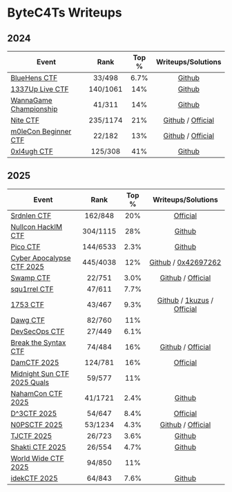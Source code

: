# ByteC4Ts Writeups

## 2024

| Event                                                     |   Rank   | Top % |                        Writeups/Solutions                        |
| --------------------------------------------------------- | :------: | :---: | :--------------------------------------------------------------: |
| [BlueHens CTF](https://ctftime.org/event/2512/)           |  33/498  | 6.7%  |                   [Github](2024/BlueHens-CTF/)                   |
| [1337Up Live CTF](https://ctftime.org/event/2446)         | 140/1061 |  14%  |                   [Github](2024/1337-Up-Live/)                   |
| [WannaGame Championship](https://ctftime.org/event/2515/) |  41/311  |  14%  |              [Github](2024/WannaGame-Championship/)              |
| [Nite CTF](https://ctftime.org/event/2461)                | 235/1174 |  21%  |       [Github](2024/niteCTF/) / [Official][official-2461]        |
| [m0leCon Beginner CTF](https://ctftime.org/event/2578)    |  22/182  |  13%  | [Github](2024/m0leCon-Beginner-CTF/) / [Official][official-2578] |
| [0xl4ugh CTF](https://ctftime.org/event/2587)             | 125/308  |  41%  |                   [Github](2024/0xl4ugh-CTF/)                    |

## 2025

| Event                                                         |   Rank   | Top % |                               Writeups/Solutions                                |
| ------------------------------------------------------------- | :------: | :---: | :-----------------------------------------------------------------------------: |
| [Srdnlen CTF](https://ctftime.org/event/2576)                 | 162/848  |  20%  |                            [Official][official-2576]                            |
| [Nullcon HackIM CTF](https://ctftime.org/event/2642)          | 304/1115 |  28%  |                       [Github](2025/Nullcon-HackIM-CTF/)                        |
| [Pico CTF](https://play.picoctf.org/events/74)                | 144/6533 | 2.3%  |                             [Github](2025/picoCTF/)                             |
| [Cyber Apocalypse CTF 2025](https://ctftime.org/event/2674)   | 445/4038 |  12%  | [Github](2025/HackTheBox-Cyber-Apocalypse-CTF/) / [0x42697262][0x42697262-2674] |
| [Swamp CTF](https://ctftime.org/event/2573)                   |  22/751  | 3.0%  |              [Github](2025/SwampCTF/) / [Official][official-2573]               |
| [squ1rrel CTF](https://ctftime.org/event/2708)                |  47/611  | 7.7%  |                                                                                 |
| [1753 CTF](https://ctftime.org/event/2639)                    |  43/467  | 9.3%  |   [Github](2025/1753CTF/) / [1kuzus][1kuzus-2639] / [Official][official-2639]   |
| [Dawg CTF](https://ctftime.org/event/2651)                    |  82/760  |  11%  |                                                                                 |
| [DevSecOps CTF](https://ctftime.org/event/2682)               |  27/449  | 6.1%  |                                                                                 |
| [Break the Syntax CTF](https://ctftime.org/event/2749)        |  74/484  |  16%  |        [Github](2025/Break-The-Syntax-CTF/) / [Official][official-2749]         |
| [DamCTF 2025](https://ctftime.org/event/2585)                 | 124/781  |  16%  |                            [Official][official-2585]                            |
| [Midnight Sun CTF 2025 Quals](https://ctftime.org/event/2632) |  59/577  |  11%  |                                                                                 |
| [NahamCon CTF 2025](https://ctftime.org/event/2782)           | 41/1721  | 2.4%  |                          [Github](2025/NahamCon-CTF/)                           |
| [D^3CTF 2025](https://ctftime.org/event/2770)                 |  54/647  | 8.4%  |                            [Official][official-2770]                            |
| [N0PSCTF 2025](https://ctftime.org/event/2486)                | 53/1234  | 4.3%  |               [Github](2025/N0PSCTF/) / [Official][official-2486]               |
| [TJCTF 2025](https://ctftime.org/event/2809)                  |  26/723  | 3.6%  |                              [Github](2025/TJCTF/)                              |
| [Shakti CTF 2025](https://ctftime.org/event/2803)             |  26/554  | 4.7%  |                            [Github](2025/ShaktiCTF/)                            |
| [World Wide CTF 2025](https://ctftime.org/event/2753)         |  94/850  |  11%  |                                                                                 |
| [idekCTF 2025](https://ctftime.org/event/2746)                |  64/843  | 7.6%  |                             [Github](2025/idekCTF/)                             |

<!-- links -->
<!--
    define here:
        [unique-linkid]: https://your.external.link

    use in markdown:
        [display text][unique-linkid]
-->

<!-- official -->

[official-2461]: https://github.com/Cryptonite-MIT/niteCTF-2024
[official-2578]: https://gitlab.com/pwnthem0le_public/m0lecon-beginner/2024-write-ups
[official-2576]: https://github.com/srdnlen/srdnlenctf-2025_public
[official-2573]: https://github.com/ufsit/SwampCTF-2025-Challenges
[official-2639]: https://github.com/1753c-ctf/2025-writeups
[official-2749]: https://github.com/PWrWhiteHats/BtS-2025-Writeups
[official-2585]: https://gitlab.com/osusec/damctf-2025-challenges
[official-2770]: https://github.com/D-3CTF/D3CTF-2025-Official-Writeup
[official-2486]: https://github.com/N0PSctf/n0psctf-2025

<!-- ours -->

[1kuzus-2639]: https://1kuzus.github.io/25b/wp-1753ctf-2025/
[0x42697262-2674]: https://0x42697262.github.io/birbrain/writeups/HackTheBox/ctf-cyber-apocalypse.html#_cyber_apocalypse_ctf_2025_tales_from_eldoria
